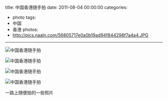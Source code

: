 title: 中国香港随手拍
date: 2011-08-04 00:00:00
categories:
- photo
tags:
- 中国
- 香港
photos:
- http://pics.naaln.com/56805717e0a0b19ad94f844298f7a4a4.JPG
---

![中国香港随手拍](http://pics.naaln.com/6716d952110478b7180427a5551dd6cc.JPG)

![中国香港随手拍](http://pics.naaln.com/dc7cb95276e4a49d14f1a39522b8496a.JPG)

![中国香港随手拍](http://pics.naaln.com/a5eb95756015b75049b90aa393d1ab3b.JPG)

![中国香港随手拍](http://pics.naaln.com/56805717e0a0b19ad94f844298f7a4a4.JPG)

一路上随便拍的一些照片